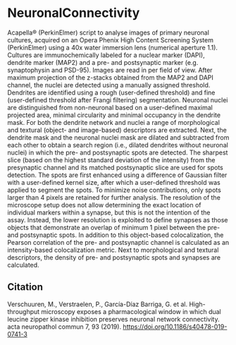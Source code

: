 # NeuronalConnectivity
Acapella® (PerkinElmer) script to analyse images of primary neuronal cultures, acquired on an Opera Phenix High Content Screening System (PerkinElmer) using a 40x water immersion lens (numerical aperture 1.1). Cultures are immunochemically labeled for a nuclear marker (DAPI), dendrite marker (MAP2) and a pre- and postsynaptic marker (e.g. synaptophysin and PSD-95). Images are read in per field of view. After maximum projection of the z-stacks obtained from the MAP2 and DAPI channel, the nuclei are detected using a manually assigned threshold. Dendrites are identified using a rough (user-defined threshold) and fine (user-defined threshold after Frangi filtering) segmentation. Neuronal nuclei are distinguished from non-neuronal based on a user-defined maximal projected area, minimal circularity and minimal occupancy in the dendrite mask. For both the dendrite network and nuclei a range of morphological and textural (object- and image-based) descriptors are extracted. Next, the dendrite mask and the neuronal nuclei mask are dilated and subtracted from each other to obtain a search region (i.e., dilated dendrites without neuronal nuclei) in which the pre- and postsynaptic spots are detected. The sharpest slice (based on the highest standard deviation of the intensity) from the presynaptic channel and its matched postsynaptic slice are used for spots detection. The spots are first enhanced using a difference of Gaussian filter with a user-defined kernel size, after which a user-defined threshold was applied to segment the spots. To minimize noise contributions, only spots larger than 4 pixels are retained for further analysis. The resolution of the microscope setup does not allow determining the exact location of individual markers within a synapse, but this is not the intention of the assay. Instead, the lower resolution is exploited to define synapses as those objects that demonstrate an overlap of minimum 1 pixel between the pre- and postsynaptic spots. In addition to this object-based colocalization, the Pearson correlation of the pre- and postsynaptic channel is calculated as an intensity-based colocalization metric. Next to morphological and textural descriptors, the density of pre- and postsynaptic spots and synapses are calculated.  

## Citation
Verschuuren, M., Verstraelen, P., García-Díaz Barriga, G. et al. High-throughput microscopy exposes a pharmacological window in which dual leucine zipper kinase inhibition preserves neuronal network connectivity. acta neuropathol commun 7, 93 (2019). https://doi.org/10.1186/s40478-019-0741-3

